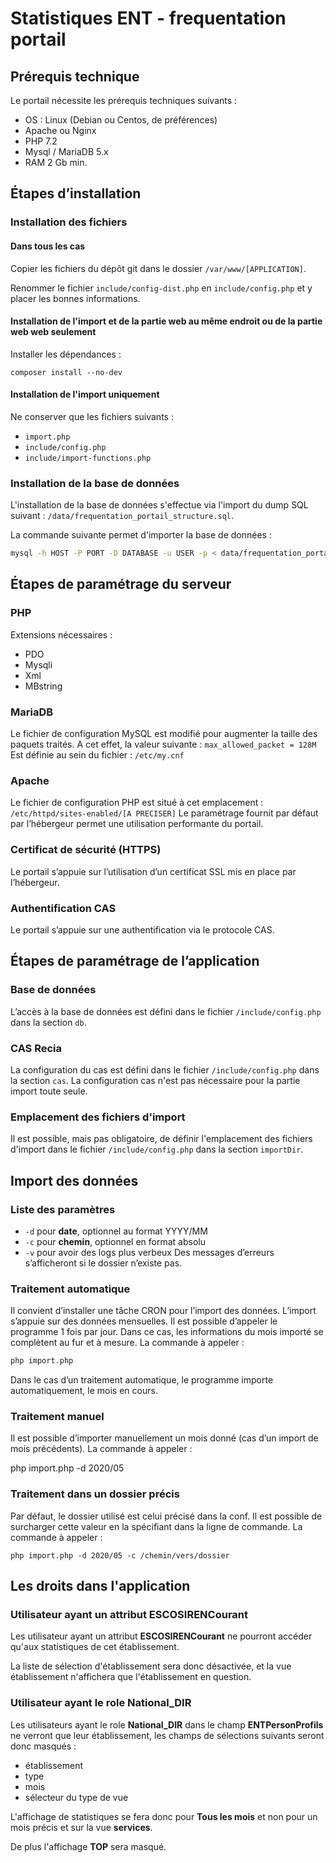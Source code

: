 # Statistiques ENT - frequentation portail

## Prérequis technique

Le portail nécessite les prérequis techniques suivants : 
* OS : Linux (Debian ou Centos, de préférences)
* Apache ou Nginx
* PHP 7.2
* Mysql / MariaDB 5.x
* RAM 2 Gb min.

## Étapes d’installation

### Installation des fichiers

#### Dans tous les cas


Copier les fichiers du dépôt git dans le dossier `/var/www/[APPLICATION]`.

Renommer le fichier `include/config-dist.php` en `include/config.php` et y placer les bonnes informations.
#### Installation de l'import et de la partie web au même endroit ou de la partie web web seulement

Installer les dépendances :
```
composer install --no-dev
```

#### Installation de l'import uniquement

Ne conserver que les fichiers suivants :
* `import.php`
* `include/config.php`
* `include/import-functions.php`

### Installation de la base de données

L'installation de la base de données s'effectue via l'import du dump SQL suivant : `/data/frequentation_portail_structure.sql`.

La commande suivante permet d'importer la base de données :
```bash
mysql -h HOST -P PORT -D DATABASE -u USER -p < data/frequentation_portail_structure.sql
```

## Étapes de paramétrage du serveur

### PHP

Extensions nécessaires :
* PDO
* Mysqli
* Xml
* MBstring

### MariaDB

Le fichier de configuration MySQL est modifié pour augmenter la taille des paquets traités.
A cet effet, la valeur suivante :
`max_allowed_packet = 128M`
Est définie au sein du fichier :
`/etc/my.cnf`

### Apache

Le fichier de configuration PHP est situé à cet emplacement : 
`/etc/httpd/sites-enabled/[A PRECISER]`
Le paramétrage fournit par défaut par l’hébergeur permet une utilisation performante du portail.

### Certificat de sécurité (HTTPS)

Le portail s’appuie sur l’utilisation d’un certificat SSL mis en place par l’hébergeur.

### Authentification CAS

Le portail s’appuie sur une authentification via le protocole CAS.

## Étapes de paramétrage de l’application

### Base de données

L’accès à la base de données est défini dans le fichier `/include/config.php` dans la section `db`.

### CAS Recia

La configuration du cas est défini dans le fichier `/include/config.php` dans la section `cas`.
La configuration cas n'est pas nécessaire pour la partie import toute seule.

### Emplacement des fichiers d'import

Il est possible, mais pas obligatoire, de définir l'emplacement des fichiers d'import dans le fichier `/include/config.php` dans la section `importDir`.

## Import des données

### Liste des paramètres

* `-d` pour **date**, optionnel au format YYYY/MM
* `-c` pour **chemin**, optionnel en format absolu
* `-v` pour avoir des logs plus verbeux
Des messages d’erreurs s’afficheront si le dossier n’existe pas.

### Traitement automatique

Il convient d’installer une tâche CRON pour l’import des données.
L’import s’appuie sur des données mensuelles.
Il est possible d’appeler le programme 1 fois par jour. Dans ce cas, les informations du mois importé se complètent au fur et à mesure.
La commande à appeler :
```bash
php import.php
```

Dans le cas d’un traitement automatique, le programme importe automatiquement, le mois en cours.

### Traitement manuel

Il est possible d’importer manuellement un mois donné (cas d’un import de mois précédents).
La commande à appeler : 

php import.php -d 2020/05

### Traitement dans un dossier précis

Par défaut, le dossier utilisé est celui précisé dans la conf.
Il est possible de surcharger cette valeur en la spécifiant dans la ligne de commande.
La commande à appeler :
```
php import.php -d 2020/05 -c /chemin/vers/dossier
```

## Les droits dans l'application

### Utilisateur ayant un attribut ESCOSIRENCourant

Les utilisateur ayant un attribut **ESCOSIRENCourant** ne pourront accéder qu'aux statistiques de cet établissement.

La liste de sélection d'établissement sera donc désactivée, et la vue établissement n'affichera que l'établissement en question.

### Utilisateur ayant le role National_DIR

Les utilisateurs ayant le role **National_DIR** dans le champ **ENTPersonProfils** ne verront que leur établissement, les champs de sélections suivants seront donc masqués :
* établissement
* type
* mois
* sélecteur du type de vue

L'affichage de statistiques se fera donc pour **Tous les mois** et non pour un mois précis et sur la vue **services**.

De plus l'affichage **TOP** sera masqué.